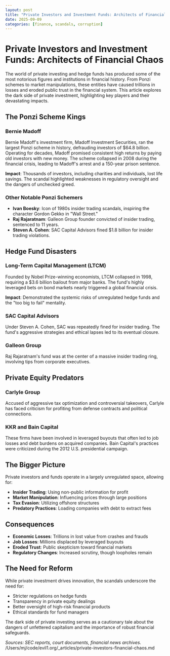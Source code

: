 ```yaml
---
layout: post
title: "Private Investors and Investment Funds: Architects of Financial Chaos"
date: 2025-09-09
categories: [finance, scandals, corruption]
---
```


# Private Investors and Investment Funds: Architects of Financial Chaos

The world of private investing and hedge funds has produced some of the most notorious figures and institutions in financial history. From Ponzi schemes to market manipulations, these entities have caused trillions in losses and eroded public trust in the financial system. This article explores the dark side of private investment, highlighting key players and their devastating impacts.

## The Ponzi Scheme Kings

### Bernie Madoff
Bernie Madoff's investment firm, Madoff Investment Securities, ran the largest Ponzi scheme in history, defrauding investors of $64.8 billion. Operating for decades, Madoff promised consistent high returns by paying old investors with new money. The scheme collapsed in 2008 during the financial crisis, leading to Madoff's arrest and a 150-year prison sentence.

**Impact**: Thousands of investors, including charities and individuals, lost life savings. The scandal highlighted weaknesses in regulatory oversight and the dangers of unchecked greed.

### Other Notable Ponzi Schemers
- **Ivan Boesky**: Icon of 1980s insider trading scandals, inspiring the character Gordon Gekko in "Wall Street."
- **Raj Rajaratnam**: Galleon Group founder convicted of insider trading, sentenced to 11 years.
- **Steven A. Cohen**: SAC Capital Advisors fined $1.8 billion for insider trading violations.

## Hedge Fund Disasters

### Long-Term Capital Management (LTCM)
Founded by Nobel Prize-winning economists, LTCM collapsed in 1998, requiring a $3.6 billion bailout from major banks. The fund's highly leveraged bets on bond markets nearly triggered a global financial crisis.

**Impact**: Demonstrated the systemic risks of unregulated hedge funds and the "too big to fail" mentality.

### SAC Capital Advisors
Under Steven A. Cohen, SAC was repeatedly fined for insider trading. The fund's aggressive strategies and ethical lapses led to its eventual closure.

### Galleon Group
Raj Rajaratnam's fund was at the center of a massive insider trading ring, involving tips from corporate executives.

## Private Equity Predators

### Carlyle Group
Accused of aggressive tax optimization and controversial takeovers, Carlyle has faced criticism for profiting from defense contracts and political connections.

### KKR and Bain Capital
These firms have been involved in leveraged buyouts that often led to job losses and debt burdens on acquired companies. Bain Capital's practices were criticized during the 2012 U.S. presidential campaign.

## The Bigger Picture

Private investors and funds operate in a largely unregulated space, allowing for:
- **Insider Trading**: Using non-public information for profit
- **Market Manipulation**: Influencing prices through large positions
- **Tax Evasion**: Utilizing offshore structures
- **Predatory Practices**: Loading companies with debt to extract fees

## Consequences
- **Economic Losses**: Trillions in lost value from crashes and frauds
- **Job Losses**: Millions displaced by leveraged buyouts
- **Eroded Trust**: Public skepticism toward financial markets
- **Regulatory Changes**: Increased scrutiny, though loopholes remain

## The Need for Reform

While private investment drives innovation, the scandals underscore the need for:
- Stricter regulations on hedge funds
- Transparency in private equity dealings
- Better oversight of high-risk financial products
- Ethical standards for fund managers

The dark side of private investing serves as a cautionary tale about the dangers of unfettered capitalism and the importance of robust financial safeguards.

*Sources: SEC reports, court documents, financial news archives.*</content>
<parameter name="filePath">/Users/mj/code/evil1.org/_articles/private-investors-financial-chaos.md

